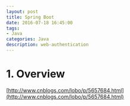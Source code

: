 ```yaml
---
layout: post
title: Spring Boot
date: 2016-07-18 16:45:00
tags:
- Java
categories: Java
description: web-authentication
---
```


# 1. Overview

[http://www.cnblogs.com/lobo/p/5657684.html](http://www.cnblogs.com/lobo/p/5657684.html)
